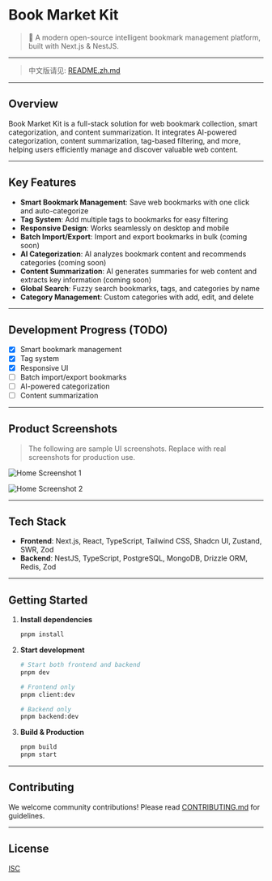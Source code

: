 # Book Market Kit

> 🚀 A modern open-source intelligent bookmark management platform, built with Next.js & NestJS.

---

> 中文版请见: [README.zh.md](./README.zh.md)

---

## Overview

Book Market Kit is a full-stack solution for web bookmark collection, smart categorization, and content summarization. It integrates AI-powered categorization, content summarization, tag-based filtering, and more, helping users efficiently manage and discover valuable web content.

---

## Key Features

- **Smart Bookmark Management**: Save web bookmarks with one click and auto-categorize
- **Tag System**: Add multiple tags to bookmarks for easy filtering
- **Responsive Design**: Works seamlessly on desktop and mobile
- **Batch Import/Export**: Import and export bookmarks in bulk (coming soon)
- **AI Categorization**: AI analyzes bookmark content and recommends categories (coming soon)
- **Content Summarization**: AI generates summaries for web content and extracts key information (coming soon)
- **Global Search**: Fuzzy search bookmarks, tags, and categories by name
- **Category Management**: Custom categories with add, edit, and delete

---

## Development Progress (TODO)

- [x] Smart bookmark management
- [x] Tag system
- [x] Responsive UI
- [ ] Batch import/export bookmarks
- [ ] AI-powered categorization
- [ ] Content summarization

---

## Product Screenshots

> The following are sample UI screenshots. Replace with real screenshots for production use.

![Home Screenshot 1](https://pic1.imgdb.cn/item/6810b1dd58cb8da5c8d45d72.png)

![Home Screenshot 2](https://pic1.imgdb.cn/item/6810b20d58cb8da5c8d45d87.jpg)

---

## Tech Stack

- **Frontend**: Next.js, React, TypeScript, Tailwind CSS, Shadcn UI, Zustand, SWR, Zod
- **Backend**: NestJS, TypeScript, PostgreSQL, MongoDB, Drizzle ORM, Redis, Zod

---

## Getting Started

1. **Install dependencies**
   ```bash
   pnpm install
   ```

2. **Start development**
   ```bash
   # Start both frontend and backend
   pnpm dev

   # Frontend only
   pnpm client:dev

   # Backend only
   pnpm backend:dev
   ```

3. **Build & Production**
   ```bash
   pnpm build
   pnpm start
   ```

---

## Contributing

We welcome community contributions! Please read [CONTRIBUTING.md](CONTRIBUTING.md) for guidelines.

---

## License

[ISC](./LICENSE)
